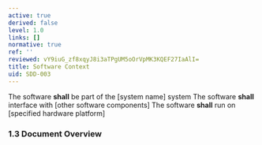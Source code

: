 ```yaml
---
active: true
derived: false
level: 1.0
links: []
normative: true
ref: ''
reviewed: vY9iuG_zf8xqyJ8i3aTPgUM5oOrVpMK3KQEF27IaAlI=
title: Software Context
uid: SDD-003
---
```


The software **shall** be part of the [system name] system
The software **shall** interface with [other software components]
The software **shall** run on [specified hardware platform]

### 1.3 Document Overview